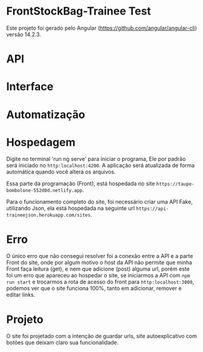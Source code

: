 # FrontStockBag-Trainee Test

Este projeto foi gerado pelo Angular (https://github.com/angular/angular-cli) versão 14.2.3.

# API

# Interface

# Automatização

# Hospedagem

Digite no terminal 'run ng serve' para iniciar o programa, Ele por padrão será iniciado no `http:localhost:4200`. A aplicação será atualizada de forma automática quando você altera os arquivos.

Essa parte da programação (Front), está hospedada no site `https://taupe-bombolone-552d0d.netlify.app`.

Para o funcionamento completo do site, foi necessário criar uma API Fake, utilizando Json, ela está hospedada na seguinte url `https://api-traineejson.herokuapp.com/sites`.


# Erro

O único erro que não consegui resolver foi a conexão entre a API e a parte Front do site, onde por algum motivo o host da API não permite que minha Front faça leitura (get), e nem que adicione (post) alguma url, porém este foi um erro que apareceu ao hospedar o site, se iniciarmos a API com `npm run start` e trocarmos a rota de acesso do front para `http:localhost:3000`, podemos ver que o site funciona 100%, tanto em adicionar, remover e editar links.

# Projeto

O site foi projetado com a intenção de guardar urls, site autoexplicativo com botões que deixam claro sua funcionalidade.

